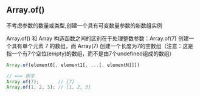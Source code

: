 
## Array.of()
不考虑参数的数量或类型,创建一个具有可变数量参数的新数组实例

Array.of() 和 Array 构造函数之间的区别在于处理整数参数：Array.of(7) 创建一个具有单个元素 7 的数组，而 Array(7) 创建一个长度为7的空数组（注意：这是指一个有7个空位(empty)的数组，而不是由7个undefined组成的数组）

```js
Array.of(element0[, element1[, ...[, elementN]]])

// === 例子
Array.of(7);       // [7] 
Array.of(1, 2, 3); // [1, 2, 3]
```